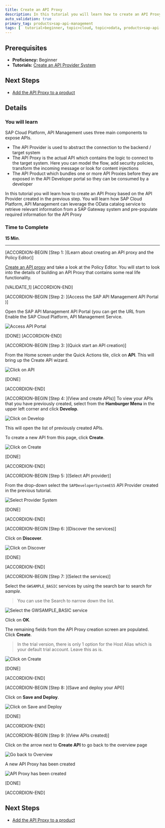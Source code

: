 ```yaml
---
title: Create an API Proxy
description: In this tutorial you will learn how to create an API Proxy. You will learn how SAP Cloud Platform, API Management can leverage the OData catalog service to retrieve relevant information from a SAP Gateway system and pre-populate required information for the API Proxy
auto_validation: true
primary_tag: products>sap-api-management
tags: [  tutorial>beginner, topic>cloud, topic>odata, products>sap-api-management, products>sap-cloud-platform, products>sap-gateway ]
---
```

## Prerequisites  
- **Proficiency:** Beginner
- **Tutorials:**  [Create an API Provider System](https://www.sap.com/developer/tutorials/hcp-apim-create-provider.html)

## Next Steps
- [Add the API Proxy to a product](https://www.sap.com/developer/tutorials/hcp-apim-create-product.html)


## Details
### You will learn  
SAP Cloud Platform, API Management uses three main components to expose APIs.
- The API Provider is used to abstract the connection to the backend / target system
- The API Proxy is the actual API which contains the logic to connect to the target system. Here you can model the flow, add security policies, transform the incoming message or look for content injections
- The API Product which bundles one or more API Proxies before they are exposed in the API Developer portal so they can be consumed by a developer

In this tutorial you will learn how to create an API Proxy based on the API Provider created in the previous step. You will learn how SAP Cloud Platform, API Management can leverage the OData catalog service to retrieve relevant information from a SAP Gateway system and pre-populate required information for the API Proxy

### Time to Complete
**15 Min**.

---

[ACCORDION-BEGIN [Step 1: ](Learn about creating an API proxy and the Policy Editor)]

[Create an API proxy](https://blogs.sap.com/2016/06/22/part-6-overview-of-api-proxy-policies/) and take a look at the Policy Editor. You will start to look into the details of building an API Proxy that contains some real life functionality.

[VALIDATE_1]
[ACCORDION-END]

[ACCORDION-BEGIN [Step 2: ](Access the SAP API Management API Portal )]

Open the SAP API Management API Portal (you can get the URL from Enable the SAP Cloud Platform, API Management Service.

![Access API Portal](01-access_api_portal.png)

[DONE]
[ACCORDION-END]

[ACCORDION-BEGIN [Step 3: ](Quick start an API creation)]

From the Home screen under the Quick Actions tile, click on **API**. This will bring up the Create API wizard.

![Click on API](02-API.png)

[DONE]

[ACCORDION-END]

[ACCORDION-BEGIN [Step 4: ](View and create APIs)]
To view your APIs that you have previously created, select from the **Hamburger Menu** in the upper left corner and click **Develop**.

![Click on Develop](03-manage.png)

This will open the list of previously created APIs.

To create a new API from this page, click **Create**.

![Click on Create](04-CreateAPI.png)

[DONE]

[ACCORDION-END]

[ACCORDION-BEGIN [Step 5: ](Select API provider)]

From the drop-down select the `SAPDeveloperSystemES5` API Provider created in the previous tutorial.

![Select Provider System](05-API_Provider.png)

[DONE]

[ACCORDION-END]

[ACCORDION-BEGIN [Step 6: ](Discover the services)]

Click on **Discover**.

![Click on Discover](06-Discover.png)

[DONE]

[ACCORDION-END]

[ACCORDION-BEGIN [Step 7: ](Select the services)]

Select the `GWSAMPLE_BASIC` services by using the search bar to search for _sample_.

> You can use the Search to narrow down the list.

![Select the GWSAMPLE_BASIC service](07-Sample-OK.png)

Click on **OK**.

The remaining fields from the API Proxy creation screen are populated. Click **Create**.

> In the trial version, there is only 1 option for the Host Alias which is your default trial account. Leave this as is.

![Click on Create](08-Create.png)

[DONE]

[ACCORDION-END]

[ACCORDION-BEGIN [Step 8: ](Save and deploy your API)]

Click on **Save and Deploy**.

![Click on Save and Deploy](09-SaveAndDeploy.png)

[DONE]

[ACCORDION-END]

[ACCORDION-BEGIN [Step 9: ](View APIs created)]

Click on the arrow next to **Create API** to go back to the overview page

![Go back to Overview](10-GoBackToOverview.png)

A new API Proxy has been created

![API Proxy has been created](11-Overview.png)

[DONE]

[ACCORDION-END]


## Next Steps
- [Add the API Proxy to a product](https://www.sap.com/developer/tutorials/hcp-apim-create-product.html)

